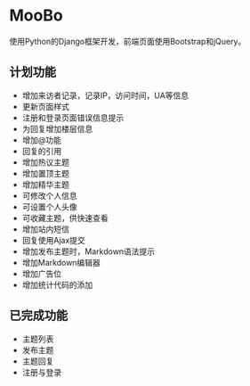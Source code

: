 MooBo
=====

使用Python的Django框架开发，前端页面使用Bootstrap和jQuery。

## 计划功能

* 增加来访者记录，记录IP，访问时间，UA等信息
* 更新页面样式
* 注册和登录页面错误信息提示
* 为回复增加楼层信息
* 增加@功能
* 回复的引用
* 增加热议主题
* 增加置顶主题
* 增加精华主题
* 可修改个人信息
* 可设置个人头像
* 可收藏主题，供快速查看
* 增加站内短信
* 回复使用Ajax提交
* 增加发布主题时，Markdown语法提示
* 增加Markdown编辑器
* 增加广告位
* 增加统计代码的添加

## 已完成功能

* 主题列表
* 发布主题
* 主题回复
* 注册与登录